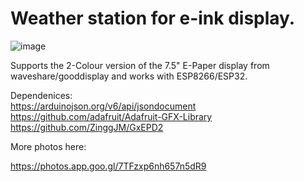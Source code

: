 # Weather station for e-ink display.

![image](https://lavron.info/esp8266-esp32-e-paper-weather-station.jpg) 

Supports the 2-Colour version of the 7.5" E-Paper display from waveshare/gooddisplay and works with ESP8266/ESP32.

Dependenices:  	
https://arduinojson.org/v6/api/jsondocument  
https://github.com/adafruit/Adafruit-GFX-Library  
https://github.com/ZinggJM/GxEPD2  

More photos here:

https://photos.app.goo.gl/7TFzxp6nh657n5dR9
